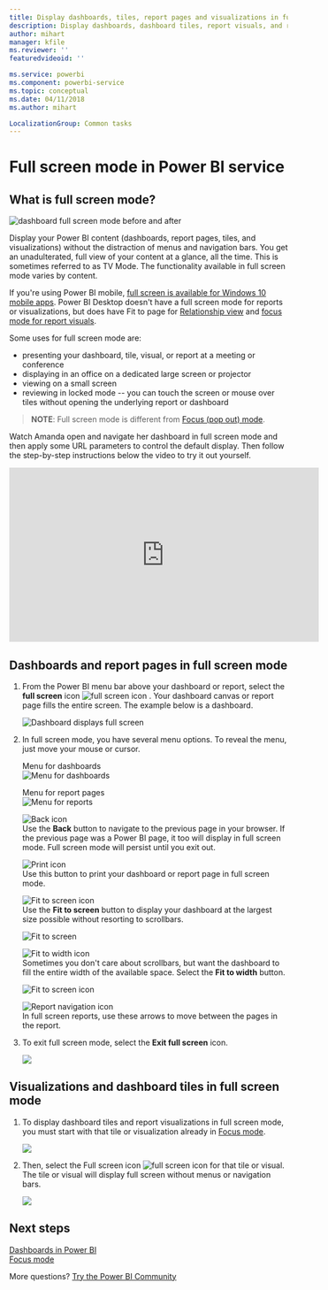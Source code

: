 ```yaml
---
title: Display dashboards, tiles, report pages and visualizations in full screen mode
description: Display dashboards, dashboard tiles, report visuals, and report pages in full screen Mode, aka *TV mode*.
author: mihart
manager: kfile
ms.reviewer: ''
featuredvideoid: ''

ms.service: powerbi
ms.component: powerbi-service
ms.topic: conceptual
ms.date: 04/11/2018
ms.author: mihart

LocalizationGroup: Common tasks
---
```

# Full screen mode in Power BI service
## What is full screen mode?
![dashboard full screen mode before and after](media/service-fullscreen-mode/power-bi-full-screen-comparison.png)

Display your Power BI content (dashboards, report pages, tiles, and visualizations) without the distraction of menus and navigation bars.  You get an unadulterated, full view of your content at a glance, all the time. This is sometimes referred to as TV Mode. The functionality available in full screen mode varies by content. 

If you're using Power BI mobile, [full screen is available for Windows 10 mobile apps](mobile-windows-10-app-presentation-mode.md). Power BI Desktop doesn't have a full screen mode for reports or visualizations, but does have Fit to page for [Relationship view](desktop-report-view.md) and [focus mode for report visuals](service-focus-mode.md).

 

Some uses for full screen mode are:

* presenting your dashboard, tile, visual, or report at a meeting or conference
* displaying in an office on a dedicated large screen or projector
* viewing on a small screen
* reviewing in locked mode -- you can touch the screen or mouse over tiles without opening the underlying report or dashboard

> **NOTE**:
> Full screen mode is different from [Focus (pop out) mode](service-focus-mode.md).
> 
> 

Watch Amanda open and navigate her dashboard in full screen mode and then apply some URL parameters to control the default display. Then follow the step-by-step instructions below the video to try it out yourself.

<iframe width="560" height="315" src="https://www.youtube.com/embed/c31gZkyvC54" frameborder="0" allowfullscreen></iframe>

## Dashboards and report pages in full screen mode
1. From the Power BI menu bar above your dashboard or report, select the **full screen** icon ![full screen icon ](media/service-fullscreen-mode/power-bi-full-screen-icon.png) . Your dashboard canvas or report page fills the entire screen. The example below is a dashboard.
   
      ![Dashboard displays full screen](media/service-fullscreen-mode/power-bi-dash-full-screen.png)
2. In full screen mode, you have several menu options.  To reveal the menu, just move your mouse or cursor. 
   
     Menu for dashboards    
     ![Menu for dashboards](media/service-fullscreen-mode/power-bi-full-screen-menu-dashboard.png)    
   
     Menu for report pages    
    ![Menu for reports](media/service-fullscreen-mode/power-bi-report-menu.png)    
   
    ![Back icon](media/service-fullscreen-mode/power-bi-back-icon.png)    
    Use the **Back** button  to navigate to the previous page in your browser. If the previous page was a Power BI page, it too will display in full screen mode.  Full screen mode will persist until you exit out.
   
    ![Print icon](media/service-fullscreen-mode/power-bi-print-icon.png)    
    Use this button to print your dashboard or report page in full screen mode. 
   
    ![Fit to screen icon](media/service-fullscreen-mode/power-bi-fit-to-width.png)    
    Use the **Fit to screen** button to display your dashboard at the largest size possible without resorting to scrollbars.     
   
    ![Fit to screen](media/service-fullscreen-mode/power-bi-fit-screen.png)
   
    ![Fit to width icon](media/service-fullscreen-mode/power-bi-fit-width.png)       
    Sometimes you don't care about scrollbars, but want the dashboard to fill the entire width of the available space. Select the **Fit to width** button.    
   
    ![Fit to screen icon](media/service-fullscreen-mode/power-bi-fit-to-width-new.png)
   
    ![Report navigation icon](media/service-fullscreen-mode/power-bi-report-nav2.png)       
    In full screen reports, use these arrows to move between the pages in the report.    
3. To exit full screen mode, select the **Exit full screen** icon.
   
      ![](media/service-fullscreen-mode/exit-fullscreen-new.png)

## Visualizations and dashboard tiles in full screen mode
1. To display dashboard tiles and report visualizations in full screen mode, you must start with that tile or visualization already in [Focus mode](service-focus-mode.md). 
   
    ![](media/service-fullscreen-mode/power-bi-focus3.png)
2. Then, select the Full screen icon ![full screen icon](media/service-fullscreen-mode/power-bi-full-screen-icon.png)  for that tile or  visual. The tile or visual will display full screen without menus or navigation bars.
   
    ![](media/service-fullscreen-mode/power-bi-fullscreen.png)

## Next steps
[Dashboards in Power BI](service-dashboards.md)  
[Focus mode](service-focus-mode.md)    

More questions? [Try the Power BI Community](http://community.powerbi.com/)


